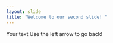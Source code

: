 ```yaml
---
layout: slide
title: "Welcome to our second slide! "
---
```

Your text
Use the left arrow to go back!
